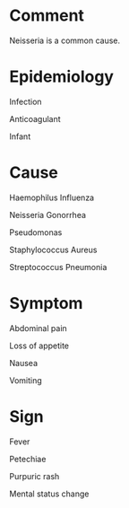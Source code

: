 # Comment

Neisseria is a common cause.

# Epidemiology

Infection

Anticoagulant

Infant

# Cause

Haemophilus Influenza

Neisseria Gonorrhea

Pseudomonas

Staphylococcus Aureus

Streptococcus Pneumonia

# Symptom

Abdominal pain

Loss of appetite

Nausea

Vomiting

# Sign

Fever

Petechiae

Purpuric rash

Mental status change
